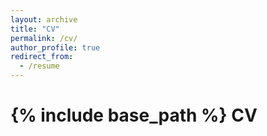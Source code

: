 ```yaml
---
layout: archive
title: "CV"
permalink: /cv/
author_profile: true
redirect_from:
  - /resume
---
```


{% include base_path %}
CV
======
